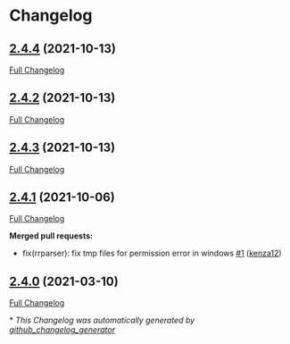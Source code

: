 # Changelog

## [2.4.4](https://github.com/brsynth/rrparser/tree/2.4.4) (2021-10-13)

[Full Changelog](https://github.com/brsynth/rrparser/compare/2.4.2...2.4.4)

## [2.4.2](https://github.com/brsynth/rrparser/tree/2.4.2) (2021-10-13)

[Full Changelog](https://github.com/brsynth/rrparser/compare/2.4.3...2.4.2)

## [2.4.3](https://github.com/brsynth/rrparser/tree/2.4.3) (2021-10-13)

[Full Changelog](https://github.com/brsynth/rrparser/compare/2.4.1...2.4.3)

## [2.4.1](https://github.com/brsynth/rrparser/tree/2.4.1) (2021-10-06)

[Full Changelog](https://github.com/brsynth/rrparser/compare/2.4.0...2.4.1)

**Merged pull requests:**

- fix\(rrparser\): fix tmp files for permission error in windows [\#1](https://github.com/brsynth/RRParser/pull/1) ([kenza12](https://github.com/kenza12))

## [2.4.0](https://github.com/brsynth/rrparser/tree/2.4.0) (2021-03-10)

[Full Changelog](https://github.com/brsynth/rrparser/compare/c217bdf8f0510959f33d77db9817c4f4c7cda815...2.4.0)



\* *This Changelog was automatically generated by [github_changelog_generator](https://github.com/github-changelog-generator/github-changelog-generator)*
